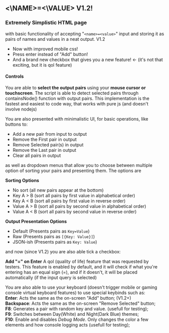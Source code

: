 ## <\NAME>=<\VALUE> V1.2!
### Extremely Simplistic HTML page
with basic functionality of accepting "`<name>=<value>`" input and storing it as pairs of names and values in a neat output.
V1.2
- Now with improved mobile css!
- Press enter instead of "Add" button!
- And a brand new checkbox that gives you a new feature! <- (it's not that exciting, but it is qol feature)
#### Controls
You are able to **select the output pairs** using your **mouse cursor or touchscreen**. The script is able to detect selected pairs through containsNode() function with output pairs. This implementation is the fastest and easiest to code way, that works with pure js (and doesn't involve nodejs)

You are also presented with minimalistic UI, for basic operations, like buttons to:
- Add a new pair from input to output
- Remove the First pair in output
- Remove Selected pair(s) in output
- Remove the Last pair in output
- Clear all pairs in output

as well as dropdown menus that allow you to choose between multiple option of sorting your pairs and presenting them. The options are

**Sorting Options**
 - No sort (all new pairs appear at the bottom)
 - Key A > B (sort all pairs by first value in alphabetical order)
 - Key A < B (sort all pairs by first value in reverse order)
 - Value A > B (sort all pairs by second value in alphabetical order)
 - Value A < B (sort all pairs by second value in reverse order)

**Output Presentation Options**
 - Default (Presents pairs as `Key=Value`)
 - Raw (Presents pairs as `[{Key: Value}]`)
 - JSON-ish (Presents pairs as `Key: Value`)

and now (since V1.2) you are also able tick a checkbox:

**Add "=" on Enter**
A qol (quality of life) feature that was requested by testers. This feature is enabled by default, and it will check if what you're entering has an equal sign (=), and if it doesn't, it will be placed automatically (if the input query is selected)
 
You are also able to use your keyboard (doesn't trigger mobile or gaming console virtual keyboard features) to use special keybinds such as:<br/>**Enter**: Acts the same as the on-screen "Add" button; (V1.2+)<br/>**Backspace**: Acts the same as the on-screen "Remove Selected" button;<br/>**F8**: Generates a pair with random key and value. (usefull for testing);<br/>**F9**: Switches between Day(White) and Night(Dark Blue) themes;<br/>**F10**: Enable and disables *Debug Mode*. Only changes the color a few elements and how console logging acts (usefull for testing);
